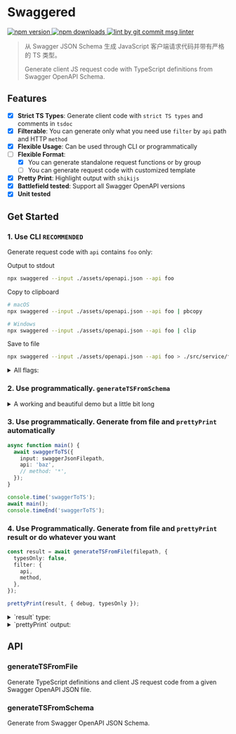 # Swaggered

<p>
  <a href="https://www.npmjs.com/package/swaggered" target="_blank">
    <img src="https://img.shields.io/npm/v/swaggered.svg" alt="npm version" />
  </a>

  <a href="https://www.npmjs.com/package/swaggered">
    <img src="https://img.shields.io/npm/dm/swaggered.svg" alt="npm downloads" />
  </a>

  <a href="https://www.npmjs.com/package/git-commit-msg-linter" target="_blank">
    <img alt="lint by git commit msg linter" src="https://img.shields.io/badge/git-commit%20msg%20linter-blue" />
  </a>
</p>

> 从 Swagger JSON Schema 生成 JavaScript 客户端请求代码并带有严格的 TS 类型。
>
> Generate client JS request code with TypeScript definitions from Swagger OpenAPI Schema.

## Features

- [x] **Strict TS Types**: Generate client code with `strict TS types` and comments in `tsdoc`
- [x] **Filterable**: You can generate only what you need use `filter` by `api` path and HTTP `method`
- [x] **Flexible Usage**: Can be used through CLI or programmatically
- [ ] **Flexible Format**:
  - [x] You can generate standalone request functions or by group
  - [ ] You can generate request code with customized template
- [x] **Pretty Print**: Highlight output with `shikijs`
- [x] **Battlefield tested**: Support all Swagger OpenAPI versions
- [x] **Unit tested**

## Get Started

### 1. Use CLI `RECOMMENDED`

Generate request code with `api` contains `foo` only:

Output to stdout

```bash
npx swaggered --input ./assets/openapi.json --api foo
```

Copy to clipboard

```bash
# macOS
npx swaggered --input ./assets/openapi.json --api foo | pbcopy

# Windows
npx swaggered --input ./assets/openapi.json --api foo | clip
```

Save to file

```bash
npx swaggered --input ./assets/openapi.json --api foo > ./src/service/foo.ts
```

<details>
  <summary>All flags:</summary>

*only `input` is required.*

```bash
┌───────────┬───────────┬───────┬────────────────────────────────────────────────────┬──────────┬─────────┐
│ (index)   │ type      │ short │ description                                        │ required │ default │
├───────────┼───────────┼───────┼────────────────────────────────────────────────────┼──────────┼─────────┤
│ help      │ 'boolean' │ 'h'   │ 'Show this help message'                           │ '×'      │ false   │
│ input     │ 'string'  │ 'i'   │ 'Input file path of swagger json'                  │ '√'      │         │
│ api       │ 'string'  │ 'a'   │ 'Generate typings match the API path, default `*`' │ '×'      │ '*'     │
│ method    │ 'string'  │ 'm'   │ 'Generate code match the HTTP method, default `*`' │ '×'      │ '*'     │
│ debug     │ 'boolean' │       │ 'Print debug info'                                 │ '×'      │ false   │
│ typesOnly │ 'boolean' │       │ 'Generate only types'                              │ '×'      │ false   │
│ grouped   │ 'boolean' │       │ 'Print functions by group'                         │ '×'      │ false   │
└───────────┴───────────┴───────┴────────────────────────────────────────────────────┴──────────┴─────────┘
```

</details>

### 2. Use programmatically. `generateTSFromSchema`

<details>
  <summary>A working and beautiful demo but a little bit long</summary>

```ts
import { prettyPrint, generateTSFromSchema } from './index.mjs';

const result = await generateTSFromSchema({
  openapi: '3.0.1',
  info: {
    title: 'OpenAPI definition',
    version: 'v0',
  },
  servers: [
    {
      url: 'http://127.0.0.1:8000',
      description: 'Generated server url',
    },
  ],
  paths: {
    '/api/bar/v1/baz/foo/list': {
      get: {
        tags: ['foo的相关接口'],
        summary: '分页查询foo作业',
        description: '分页查询foo作业',
        operationId: 'listFoo',
        parameters: [
          {
            name: 'req',
            in: 'query',
            required: true,
            schema: {
              $ref: '#/components/schemas/PageRequest',
            },
          },
        ],
        responses: {
          200: {
            description: '服务Okay，但请求是否成功请看返回体里面的code',
            content: {
              '*/*': {
                schema: {
                  $ref: '#/components/schemas/ResponsePageVOEvaluateFooResp',
                },
              },
            },
          },
        },
      },
    },
  },
  components: {
    schemas: {
      PageRequest: {
        required: ['current', 'pageSize'],
        type: 'object',
        properties: {
          current: {
            minimum: 1,
            type: 'integer',
            description: 'current',
            format: 'int32',
          },
          pageSize: {
            maximum: 1000,
            type: 'integer',
            description: 'pageSize',
            format: 'int32',
          },
        },
      },
      EvaluateFooResp: {
        type: 'object',
        properties: {
          id: {
            type: 'integer',
            format: 'int64',
          },
          name: {
            type: 'string',
          },
          description: {
            type: 'string',
          },
          status: {
            type: 'string',
            enum: ['XX', 'YY', 'COMPLETED', 'FAILED'],
          },
          bars: {
            type: 'array',
            items: {
              type: 'string',
            },
          },
        },
      },
      PageVOEvaluateFooResp: {
        type: 'object',
        properties: {
          total: {
            type: 'integer',
            format: 'int64',
          },
          pageSize: {
            type: 'integer',
            format: 'int32',
          },
          current: {
            type: 'integer',
            format: 'int32',
          },
          list: {
            type: 'array',
            items: {
              $ref: '#/components/schemas/EvaluateFooResp',
            },
          },
        },
      },
      ResponsePageVOEvaluateFooResp: {
        type: 'object',
        properties: {
          code: {
            type: 'integer',
            format: 'int32',
          },
          data: {
            $ref: '#/components/schemas/PageVOEvaluateFooResp',
          },
          errorMsg: {
            type: 'string',
          },
          success: {
            type: 'boolean',
          },
        },
      },
    },
  },
});

await prettyPrint(result);
```

</details>

### 3. Use programmatically. Generate from file and `prettyPrint` automatically

```ts
async function main() {
  await swaggerToTS({
    input: swaggerJsonFilepath,
    api: 'baz',
    // method: '*',
  });
}

console.time('swaggerToTS');
await main();
console.timeEnd('swaggerToTS');
```

### 4. Use Programmatically. Generate from file and `prettyPrint` result or do whatever you want

```typescript
const result = await generateTSFromFile(filepath, {
  typesOnly: false,
  filter: {
    api,
    method,
  },
});

prettyPrint(result, { debug, typesOnly });
```

<details>
  <summary>`result` type:</summary>

```typescript
interface IResult {
  list: IGeneratedItem[];
  total: number;
}

interface IGeneratedItem
 /** API path */
 path: string;

 /** HTTP method */
 method: string;

 /** HTTP request parameters type */
 requestParametersType: string;

 /** HTTP request body type */
 requestBodyType: string;

 /** HTTP response type */
 responseType: string;
```

</details>

<details>
  <summary>`prettyPrint` output:</summary>

```typescript
export async function list(params: PagedQueryBarsParams) {
  return request<Data<PagedQueryBarsRespData>>('/api/foo/v1/bars', {
    method: 'GET',
    params,
  });
}

type Data<T> = {
  code: number;
  data: T;
  message: string;
};

interface PagedQueryBarsParams {
  /**
   * 页码，必填，必须大于0
   */
  page_number: number;
  /**
   * 每页数量，必填，必须大于等于1且小于21
   */
  page_size: number;
  /**
   * bar name，模糊匹配，可空
   */
  bar_name?: string | null;
  /**
   * bar状态，0：未激活，1：激活，2：已过期，3：已删除，可为空，也可以包含一个或多个
   */
  status_list?: ("0" | "1" | "2" | "3")[] | null;
  /**
   * bar开始时间，可为空
   */
  start_time?: string | null;
  /**
   * bar结束时间，可为空
   */
  end_time?: string | null;
}

interface BaseResponsePagedQueryBarsResponse {
  code: number;
  message?: string | null;
  data?: PagedQueryBarsRespData | null;
}
interface PagedQueryBarsRespData {
  /**
   * bars总数
   */
  total: number;
  bars: GetBarRespData[];
}
interface GetBarRespData {
  /**
   * bar id，必定存在
   */
  bar_id: number;
  /**
   * bar name，必定存在
   */
  bar_name: string;
  /**
   * bar的创建时间，必定存在
   */
  created_time: string;
  /**
   * bar的上次更新时间，必定存在
   */
  updated_time: string;
}
```

</details>

## API

### generateTSFromFile

Generate TypeScript definitions and client JS request code from a given Swagger OpenAPI JSON file.

### generateTSFromSchema

Generate from Swagger OpenAPI JSON Schema.
